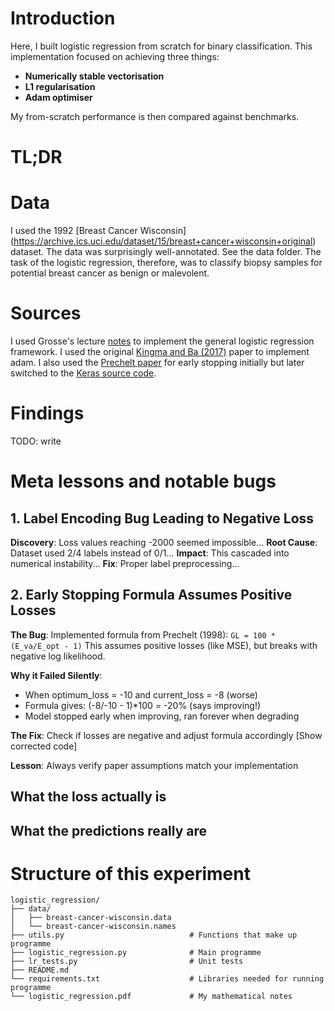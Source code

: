 # Introduction
Here, I built logistic regression from scratch for binary classification. This implementation focused on achieving three things:
- **Numerically stable vectorisation**
- **L1 regularisation**
- **Adam optimiser**

My from-scratch performance is then compared against benchmarks.

# TL;DR


# Data
I used the 1992 [Breast Cancer Wisconsin] (https://archive.ics.uci.edu/dataset/15/breast+cancer+wisconsin+original) dataset. The data was surprisingly well-annotated. See the data folder. The task of the logistic regression, therefore, was to classify biopsy samples for potential breast cancer as benign or malevolent. 

# Sources
I used Grosse's lecture [notes](https://www.cs.toronto.edu/~mren/teach/csc411_19s/lec/lec08_notes.pdf) to implement the general logistic regression framework. I used the original [Kingma and Ba (2017)](https://arxiv.org/abs/1412.6980) paper to implement adam. I also used the [Prechelt paper](https://link.springer.com/chapter/10.1007/978-3-642-35289-8_5) for early stopping initially but later switched to the [Keras source code](https://github.com/keras-team/keras/blob/v3.10.0/keras/src/callbacks/early_stopping.py).

# Findings
TODO: write

# Meta lessons and notable bugs

## 1. Label Encoding Bug Leading to Negative Loss
**Discovery**: Loss values reaching -2000 seemed impossible...
**Root Cause**: Dataset used 2/4 labels instead of 0/1...
**Impact**: This cascaded into numerical instability...
**Fix**: Proper label preprocessing...

## 2. Early Stopping Formula Assumes Positive Losses
**The Bug**: Implemented formula from Prechelt (1998): `GL = 100 * (E_va/E_opt - 1)`
This assumes positive losses (like MSE), but breaks with negative log likelihood.

**Why it Failed Silently**: 
- When optimum_loss = -10 and current_loss = -8 (worse)
- Formula gives: (-8/-10 - 1)*100 = -20% (says improving!)
- Model stopped early when improving, ran forever when degrading

**The Fix**: Check if losses are negative and adjust formula accordingly
[Show corrected code]

**Lesson**: Always verify paper assumptions match your implementation

## What the loss actually is

## What the predictions really are

# Structure of this experiment
```
logistic_regression/
├── data/
│   ├── breast-cancer-wisconsin.data
│   └── breast-cancer-wisconsin.names
├── utils.py                            # Functions that make up programme 
├── logistic_regression.py              # Main programme
├── lr_tests.py                         # Unit tests 
├── README.md
└── requirements.txt                    # Libraries needed for running programme
└── logistic_regression.pdf             # My mathematical notes
```
